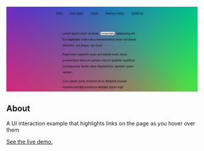 ![Follow-Along Link Highlighter screenshot](screenshot.jpg)
## About
A UI interaction example that highlights links on the page as you hover over them

[See the live demo.](https://rawgit.com/StephanieCunnane/javascript30/master/22%20-%20Follow-Along%20Link%20Highlighter/index.html)
